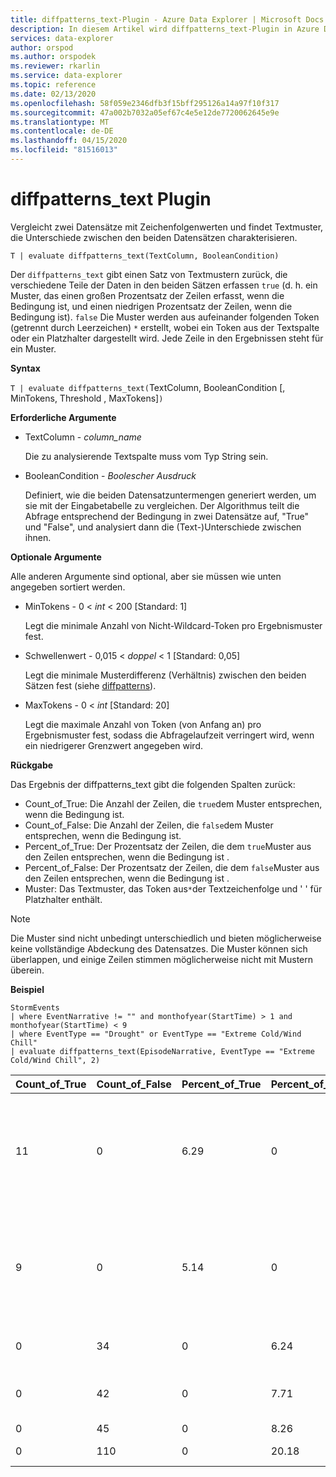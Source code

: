 ```yaml
---
title: diffpatterns_text-Plugin - Azure Data Explorer | Microsoft Docs
description: In diesem Artikel wird diffpatterns_text-Plugin in Azure Data Explorer beschrieben.
services: data-explorer
author: orspod
ms.author: orspodek
ms.reviewer: rkarlin
ms.service: data-explorer
ms.topic: reference
ms.date: 02/13/2020
ms.openlocfilehash: 58f059e2346dfb3f15bff295126a14a97f10f317
ms.sourcegitcommit: 47a002b7032a05ef67c4e5e12de7720062645e9e
ms.translationtype: MT
ms.contentlocale: de-DE
ms.lasthandoff: 04/15/2020
ms.locfileid: "81516013"
---
```

# <a name="diffpatterns_text-plugin"></a>diffpatterns_text Plugin

Vergleicht zwei Datensätze mit Zeichenfolgenwerten und findet Textmuster, die Unterschiede zwischen den beiden Datensätzen charakterisieren.

```kusto
T | evaluate diffpatterns_text(TextColumn, BooleanCondition)
```

Der `diffpatterns_text` gibt einen Satz von Textmustern zurück, die verschiedene Teile der Daten in den beiden Sätzen erfassen `true` (d. h. ein Muster, das einen großen Prozentsatz der Zeilen erfasst, wenn die Bedingung ist, und einen niedrigen Prozentsatz der Zeilen, wenn die Bedingung ist). `false` Die Muster werden aus aufeinander folgenden Token (getrennt durch Leerzeichen) `*` erstellt, wobei ein Token aus der Textspalte oder ein Platzhalter dargestellt wird. Jede Zeile in den Ergebnissen steht für ein Muster.

**Syntax**

`T | evaluate diffpatterns_text(`TextColumn, BooleanCondition [, MinTokens, Threshold , MaxTokens]`)` 

**Erforderliche Argumente**

* TextColumn - *column_name*

    Die zu analysierende Textspalte muss vom Typ String sein.
    
* BooleanCondition - *Boolescher Ausdruck*

    Definiert, wie die beiden Datensatzuntermengen generiert werden, um sie mit der Eingabetabelle zu vergleichen. Der Algorithmus teilt die Abfrage entsprechend der Bedingung in zwei Datensätze auf, "True" und "False", und analysiert dann die (Text-)Unterschiede zwischen ihnen. 

**Optionale Argumente**

Alle anderen Argumente sind optional, aber sie müssen wie unten angegeben sortiert werden. 

* MinTokens - 0 < *int* < 200 [Standard: 1]

    Legt die minimale Anzahl von Nicht-Wildcard-Token pro Ergebnismuster fest.

* Schwellenwert - 0,015 < *doppel* < 1 [Standard: 0,05]

    Legt die minimale Musterdifferenz (Verhältnis) zwischen den beiden Sätzen fest (siehe [diffpatterns](diffpatternsplugin.md)).

* MaxTokens - 0 < *int* [Standard: 20]

    Legt die maximale Anzahl von Token (von Anfang an) pro Ergebnismuster fest, sodass die Abfragelaufzeit verringert wird, wenn ein niedrigerer Grenzwert angegeben wird.

**Rückgabe**

Das Ergebnis der diffpatterns_text gibt die folgenden Spalten zurück:

* Count_of_True: Die Anzahl der Zeilen, die `true`dem Muster entsprechen, wenn die Bedingung ist.
* Count_of_False: Die Anzahl der Zeilen, die `false`dem Muster entsprechen, wenn die Bedingung ist.
* Percent_of_True: Der Prozentsatz der Zeilen, die dem `true`Muster aus den Zeilen entsprechen, wenn die Bedingung ist .
* Percent_of_False: Der Prozentsatz der Zeilen, die dem `false`Muster aus den Zeilen entsprechen, wenn die Bedingung ist .
* Muster: Das Textmuster, das Token aus`*`der Textzeichenfolge und ' ' für Platzhalter enthält. 

> [!NOTE]
> Die Muster sind nicht unbedingt unterschiedlich und bieten möglicherweise keine vollständige Abdeckung des Datensatzes. Die Muster können sich überlappen, und einige Zeilen stimmen möglicherweise nicht mit Mustern überein.

**Beispiel**

```kusto
StormEvents     
| where EventNarrative != "" and monthofyear(StartTime) > 1 and monthofyear(StartTime) < 9
| where EventType == "Drought" or EventType == "Extreme Cold/Wind Chill"
| evaluate diffpatterns_text(EpisodeNarrative, EventType == "Extreme Cold/Wind Chill", 2)
```
|Count_of_True|Count_of_False|Percent_of_True|Percent_of_False|Muster|
|---|---|---|---|---|
|11|0|6.29|0|Winde, die sich nach Nordwesten in * wake * eine Oberflächentrog brachte schweren Seeeffekt Schneefall nach unten Wind * Lake Superior aus|
|9|0|5.14|0|Kanadische Hochdruck besiedelt * * Region * produziert die kältesten Temperaturen seit Februar * 2006. Dauer * Gefriertemperaturen|
|0|34|0|6.24|* * * * * * * * * * * * * * * * * * * West Tennessee,|
|0|42|0|7.71|* * * * * * verursacht * * * * * * * * * im Westen Colorados. *|
|0|45|0|8.26|* * unter normal *|
|0|110|0|20.18|Unter dem Normalwert *|

